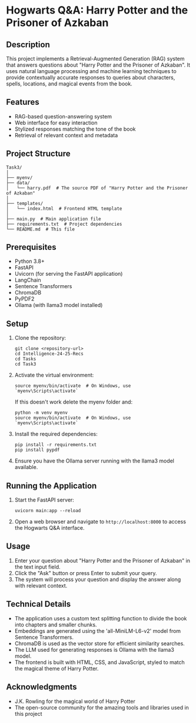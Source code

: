 # Hogwarts Q&A: Harry Potter and the Prisoner of Azkaban

## Description

This project implements a Retrieval-Augmented Generation (RAG) system that answers questions about "Harry Potter and the Prisoner of Azkaban". It uses natural language processing and machine learning techniques to provide contextually accurate responses to queries about characters, spells, locations, and magical events from the book.

## Features

- RAG-based question-answering system
- Web interface for easy interaction
- Stylized responses matching the tone of the book
- Retrieval of relevant context and metadata

## Project Structure

```
Task3/
│
├── myenv/
├── data/
│   └── harry.pdf  # The source PDF of "Harry Potter and the Prisoner of Azkaban"
│
├── templates/
│   └── index.html  # Frontend HTML template
│
├── main.py  # Main application file
├── requirements.txt  # Project dependencies
└── README.md  # This file
```

## Prerequisites

- Python 3.8+
- FastAPI
- Uvicorn (for serving the FastAPI application)
- LangChain
- Sentence Transformers
- ChromaDB
- PyPDF2
- Ollama (with llama3 model installed)

## Setup

1. Clone the repository:

   ```
   git clone <repository-url>
   cd Intelligence-24-25-Recs
   cd Tasks
   cd Task3
   ```

2. Activate the virtual environment:

   ```
   source myenv/bin/activate  # On Windows, use `myenv\Scripts\activate`
   ```

   If this doesn't work delete the myenv folder and:

   ```
   python -m venv myenv
   source myenv/bin/activate  # On Windows, use `myenv\Scripts\activate`
   ```

3. Install the required dependencies:

   ```
   pip install -r requirements.txt
   pip install pypdf
   ```

4. Ensure you have the Ollama server running with the llama3 model available.

## Running the Application

1. Start the FastAPI server:

   ```
   uvicorn main:app --reload
   ```

2. Open a web browser and navigate to `http://localhost:8000` to access the Hogwarts Q&A interface.

## Usage

1. Enter your question about "Harry Potter and the Prisoner of Azkaban" in the text input field.
2. Click the "Ask" button or press Enter to submit your query.
3. The system will process your question and display the answer along with relevant context.

## Technical Details

- The application uses a custom text splitting function to divide the book into chapters and smaller chunks.
- Embeddings are generated using the 'all-MiniLM-L6-v2' model from Sentence Transformers.
- ChromaDB is used as the vector store for efficient similarity searches.
- The LLM used for generating responses is Ollama with the llama3 model.
- The frontend is built with HTML, CSS, and JavaScript, styled to match the magical theme of Harry Potter.

## Acknowledgments

- J.K. Rowling for the magical world of Harry Potter
- The open-source community for the amazing tools and libraries used in this project
